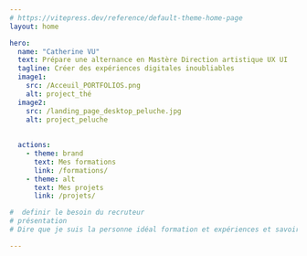 ```yaml
---
# https://vitepress.dev/reference/default-theme-home-page
layout: home 

hero:
  name: "Catherine VU"
  text: Prépare une alternance en Mastère Direction artistique UX UI
  tagline: Créer des expériences digitales inoubliables 
  image1:
    src: /Acceuil_PORTFOLIOS.png
    alt: project_thé
  image2:
    src: /landing_page_desktop_peluche.jpg
    alt: project_peluche
  
  
  actions:
    - theme: brand
      text: Mes formations
      link: /formations/
    - theme: alt
      text: Mes projets
      link: /projets/

#  definir le besoin du recruteur 
# présentation
# Dire que je suis la personne idéal formation et expériences et savoir etre donc comment je repond à leur besoin

---
```


<ProjectCard
  title="Mariée Sauvage"
  description="projet trop cool"
  href="https://www.figma.com/proto/VNwXG9a8Bi28nGVvRSekyA/Mari%C3%A9e-Sauvage?page-id=60%3A38&node-id=337-228&viewport=231%2C171%2C0.03&t=G3Cc01n2qlgEXg0R-1&scaling=scale-down&content-scaling=z"
  image="/Accueil_mariee_sauvage_coupe.webp"
/>

<!-- ![alt text](/Accueil_mariee_sauvage_coupe.png) -->

<VPButton
  tag="button"
  size="medium"
  theme="brand"
  alin-items="center"
  text="Plonger dans mon univers créatif"
  href="https://www.behance.net/catherinevu1"
/>

<script setup lang="ts">

import { VPButton } from 'vitepress/theme'

import ProjectCard from './components/ProjectCard.vue'

</script>

<style>
.VPHero .main .name ,.VPHero .main .clip{
  font-size: 48px;
}

.VPHero .main .text{
  font-size: 36px;    
}

.VPHero .VPImage {
  background-size: contain;
  background-repeat: no-repeat;
  background-position-y: bottom;
  background-position-x: right;
  margin-bottom: 20px;
  position: absolute, top, left;
  
}

.VPImage1{
  filter: drop-shadow(5px 5px 5px gray);
  background-size: 500px;
  z-index: -2;
  position: absolute; 
  left: 40px;
  width: 500px; /* Set a width for the image */
  height: auto;  
}

.VPImage2{
  filter: drop-shadow(10px 10px 5px gray);
  background-size: 500px;
  z-index: -1;
  left: 190px;
  top: 120px;
  position: absolute;
  width: 400px; /* Set a width for the image */
  height: auto;
}

.ProjectCard{
  display: flex;
  justify-content: center;
  align-items: center;
  height: 100vh;
}

.VPHome .VPButton {
  text-decoration: none;
}

</style>
